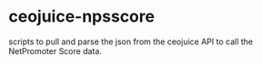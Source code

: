 # ceojuice-npsscore
scripts to pull and parse the json from the ceojuice API to call the NetPromoter Score data.
